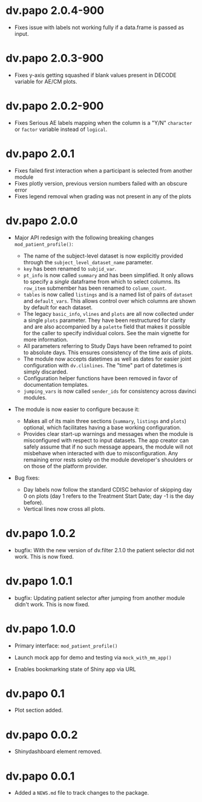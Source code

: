 # dv.papo 2.0.4-900
- Fixes issue with labels not working fully if a data.frame is passed as input.

# dv.papo 2.0.3-900
- Fixes y-axis getting squashed if blank values present in DECODE variable for AE/CM plots.

# dv.papo 2.0.2-900
- Fixes Serious AE labels mapping when the column is a "Y/N" `character` or `factor` variable instead of `logical`.

# dv.papo 2.0.1

- Fixes failed first interaction when a participant is selected from another module
- Fixes plotly version, previous version numbers failed with an obscure error
- Fixes legend removal when grading was not present in any of the plots

# dv.papo 2.0.0

- Major API redesign with the following breaking changes `mod_patient_profile()`:
  - The name of the subject-level dataset is now explicitly provided through the `subject_level_dataset_name` parameter.
  - `key` has been renamed to `subjid_var`.
  - `pt_info` is now called `summary` and has been simplified. It only allows to specify a _single_ dataframe 
    from which to select columns. Its `row_item` submember has been renamed to `column_count`.
  - `tables` is now called `listings` and is a named list of pairs of `dataset` and `default_vars`. This allows 
    control over which columns are shown by default for each dataset.
  - The legacy `basic_info`, `vlines` and `plots` are all now collected under a single `plots` parameter. They have been
    restructured for clarity and are also accompanied by a `palette` field that makes it possible for the caller to
    specify individual colors. See the main vignette for more information.
  - All parameters referring to Study Days have been reframed to point to absolute days. This ensures consistency of the
    time axis of plots.
  - The module now accepts datetimes as well as dates for easier joint configuration with `dv.clinlines`. The "time"
    part of datetimes is simply discarded.
  - Configuration helper functions have been removed in favor of documentation templates.
  - `jumping_vars` is now called `sender_ids` for consistency across davinci modules.

- The module is now easier to configure because it:
  - Makes all of its main three sections (`summary`, `listings` and `plots`) optional, which facilitates having a base
    working configuration.
  - Provides clear start-up warnings and messages when the module is misconfigured with respect to input datasets. 
    The app creator can safely assume that if no such message appears, the module will not misbehave when interacted 
    with due to misconfiguration. Any remaining error rests solely on the module developer's shoulders or on those of 
    the platform provider.
    
- Bug fixes:
  - Day labels now follow the standard CDISC behavior of skipping day 0 on plots (day 1 refers to the Treatment Start
    Date; day -1 is the day before).
  - Vertical lines now cross all plots.


# dv.papo 1.0.2

- bugfix: With the new version of dv.filter 2.1.0 the patient selector did not work. This is now fixed.

# dv.papo 1.0.1

- bugfix: Updating patient selector after jumping from another module didn't work. This is now fixed.

# dv.papo 1.0.0

- Primary interface: `mod_patient_profile()`

- Launch mock app for demo and testing via `mock_with_mm_app()`

- Enables bookmarking state of Shiny app via URL

# dv.papo 0.1

*  Plot section added.

# dv.papo 0.0.2

*  Shinydashboard element removed.

# dv.papo 0.0.1

* Added a `NEWS.md` file to track changes to the package.



